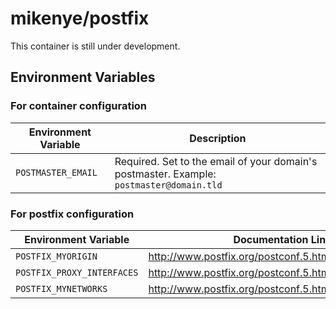 # mikenye/postfix

This container is still under development.

## Environment Variables

### For container configuration

| Environment Variable | Description                                                                              |
|----------------------|------------------------------------------------------------------------------------------|
| `POSTMASTER_EMAIL`   | Required. Set to the email of your domain's postmaster. Example: `postmaster@domain.tld` |

### For postfix configuration

| Environment Variable       | Documentation Link                                                      |
|----------------------------|-------------------------------------------------------------------------|
| `POSTFIX_MYORIGIN`         | <http://www.postfix.org/postconf.5.html#myorigin> |
| `POSTFIX_PROXY_INTERFACES` | <http://www.postfix.org/postconf.5.html#proxy_interfaces> |
| `POSTFIX_MYNETWORKS`       | <http://www.postfix.org/postconf.5.html#mynetworks> |